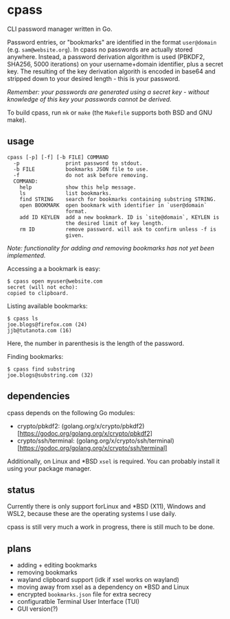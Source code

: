 # cpass

CLI password manager written in Go.

Password entries, or "bookmarks" are identified in the format `user@domain` (e.g. `sam@website.org`). In cpass no passwords are actually stored anywhere. Instead, a password derivation algorithm is used (PBKDF2, SHA256, 5000 iterations) on your username+domain identifier, plus a secret key. The resulting of the key derivation algorith is encoded in base64 and stripped down to your desired length - this is your password.

*Remember: your passwords are generated using a secret key - without knowledge of this key your passwords cannot be derived.*

To build cpass, run `mk` or `make` (the `Makefile` supports both BSD and GNU make).

## usage

```console
cpass [-p] [-f] [-b FILE] COMMAND
  -p               print password to stdout.
  -b FILE          bookmarks JSON file to use.
  -f               do not ask before removing.
  COMMAND:
    help           show this help message.
    ls             list bookmarks.
    find STRING    search for bookmarks containing substring STRING.
    open BOOKMARK  open bookmark with identifier in `user@domain`
                   format.
    add ID KEYLEN  add a new bookmark. ID is `site@domain`, KEYLEN is
                   the desired limit of key length.
    rm ID          remove password. will ask to confirm unless -f is
                   given.
```

*Note: functionality for adding and removing bookmarks has not yet been implemented.*

Accessing a a bookmark is easy:

```console
$ cpass open myuser@website.com
secret (will not echo):
copied to clipboard.
```

Listing available bookmarks:

```console
$ cpass ls
joe.blogs@firefox.com (24)
jjb@tutanota.com (16)
```

Here, the number in parenthesis is the length of the password.

Finding bookmarks:

```console
$ cpass find substring
joe.blogs@substring.com (32)
```

## dependencies
cpass depends on the following Go modules:

* crypto/pbkdf2: (golang.org/x/crypto/pbkdf2)[https://godoc.org/golang.org/x/crypto/pbkdf2]  
* crypto/ssh/terminal: (golang.org/x/crypto/ssh/terminal)[https://godoc.org/golang.org/x/crypto/ssh/terminal]  

Additionally, on Linux and \*BSD `xsel` is required. You can probably install it using your package manager. 

## status

Currently there is only support forLinux and *BSD (X11), Windows and WSL2, because these are the operating systems I use daily.

cpass is still very much a work in progress, there is still much to be done.

## plans

* adding + editing bookmarks  
* removing bookmarks  
* wayland clipboard support (idk if xsel works on wayland)  
* moving away from xsel as a dependency on \*BSD and Linux  
* encrypted `bookmarks.json` file for extra secrecy  
* configuratble Terminal User Interface (TUI)  
* GUI version(?)  
